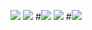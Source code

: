 
![](https://github-profile-summary-cards.vercel.app/api/cards/profile-details?username=liu-cn&theme=github)
![](https://github-profile-summary-cards.vercel.app/api/cards/repos-per-language?username=liu-cn&theme=github)
#![](https://github-profile-summary-cards.vercel.app/api/cards/most-commit-language?username=liu-cn&theme=github)
![](https://github-profile-summary-cards.vercel.app/api/cards/stats?username=liu-cn&theme=github)
#![](https://github-profile-summary-cards.vercel.app/api/cards/productive-time?username=liu-cn&theme=github)












<!-- 







# Hi there 👋

<div display="flex">
    <img flex="1" align="left" src="https://github-readme-stats.vercel.app/api?username=liu-cn&show_icons=true&icon_color=CE1D2D&text_color=718096&bg_color=ffffff&hide_title=true" />

    <img flex="1" align="right" src="https://github-readme-stats.vercel.app/api/top-langs/?username=liu-cn&hide_title=true&hide_border=true&layout=compact&langs_count=6" />
</div>
 <img src="https://visitor-badge.glitch.me/badge?page_id=liu-cn" /> </div>

- :json-filter使用教程: www.bilibili.com/video/BV1s14y1G72v/
- :json-filter微信交流群：(https://github.com/liu-cn/json-filter/issues/11)
- :b站主页: https://space.bilibili.com/400737532

## About Me

- 🔭 I’m currently working on ...
- 🌱 I’m currently learning ...
- 👯 I’m looking to collaborate on ...
- 🤔 I’m looking for help with ...
- 💬 Ask me about ...
- 📫 How to reach me: ...
- 😄 Pronouns: ...
- ⚡ Fun fact: ...


### Hi there 👋


<img align="left" src="https://github-readme-stats.vercel.app/api?username=liu-cn&show_icons=true&icon_color=CE1D2D&text_color=718096&bg_color=ffffff&hide_title=true" /> 
<div align="right"> <img src="https://github-readme-stats.vercel.app/api/top-langs/?username=liu-cn&hide_title=true&hide_border=true&layout=compact&langs_count=6&text_color=000&icon_color=fff&bg_color=0,52fa5a,4dfcff,c64dff&theme=graywhite" /> </div>

<div align="center"> <img src="https://visitor-badge.glitch.me/badge?page_id=liu-cn" /> </div>


- :json-filter使用教程: www.bilibili.com/video/BV1s14y1G72v/
- :json-filter微信交流群：(https://github.com/liu-cn/json-filter/issues/11)
- :b站主页: https://space.bilibili.com/400737532
- 🔭 I’m currently working on ...
- 🌱 I’m currently learning ...
- 👯 I’m looking to collaborate on ...
- 🤔 I’m looking for help with ...
- 💬 Ask me about ...
- 📫 How to reach me: ...
- 😄 Pronouns: ...
- ⚡ Fun fact: ... -->


